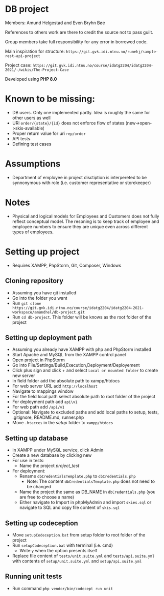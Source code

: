 # DB project

Members: Amund Helgestad and Even Bryhn Bøe

References to others work are there to credit the source not to pass guilt.

Group members take full responsibility for any error in borrowed code.

Main inspiration for structure: `https://git.gvk.idi.ntnu.no/runehj/sample-rest-api-project`

Project case: `https://git.gvk.idi.ntnu.no/course/idatg2204/idatg2204-2021/-/wikis/The-Project-Case`

Developed using **PHP 8.0**

# Known to be missing:
- DB users. Only one implemented partly. Idea is roughly the same for other users as well
- URI `order/{state}/{id}` does not enforce flow of states (new->open->skis-available)
- Proper return value for uri `rep/order`
- API tests
- Defining test cases

# Assumptions
- Department of employee in project disctiption is interpereted to be synnonymous with role (i.e. customer representative or storekeeper)

# Notes
- Physical and logical models for Employees and Customers does not fully reflect conceptual model. The resoning is to keep track of employee and employee numbers to ensure they are unique even across different types of employees.

# Setting up project

- Requires XAMPP, PhpStorm, Git, Composer, Windows

## Cloning repository
- Assuming you have git installed
- Go into the folder you want
- Run `git clone https://git.gvk.idi.ntnu.no/course/idatg2204/idatg2204-2021-workspace/amundhel/db-project.git`
- Run `cd db-project`. This folder will be knows as the root folder of the project

## Setting up deployment path
- Assuming you already have XAMPP with php and PhpStorm installed
- Start Apache and MySQL from the XAMPP control panel
- Open project in PhpStorm
- Go into File/Settings/Build,Execution,Deployment/Deployement
- Click plus sign and click + and select `Local or mounted folder` to create new server
- In field folder add the absolute path to xampp/htdocs
- For web server URL add `http://localhost`
- Navigate to mappings window
- For the field local path select absolute path to root folder of the project
- For deployment path add `api\v1`
- For web path add `/api/v1`
- Optional: Navigate to excluded paths and add local paths to setup, tests, .gitignore, README.md, runner.php
- Move `.htacces` in the *setup* folder to `xampp/htdocs`

## Setting up database
- In XAMPP under MySQL service, click Admin
- Create a new database by clicking new
- For use in tests:
    - Name the project *project_test*
- For deployment:
    - Rename `dbCredentialsTemplate.php` to `dbCredentials.php`
      - Note: The content `dbCredentialsTemplate.php` does not need to be changed
    - Name the project the same as DB_NAME in `dbCredentials.php` (you are free to choose a name)
    - Either navigate to Import in phpMyAdmin and import `skies.sql` or navigate to SQL and copy file content of `skis.sql`

## Setting up codeception
- Move `setupCodeception.bat` from setup folder to root folder of the project
- Run `setupCodeception.bat` with terminal (i.e. cmd)
    - Write `y` when the option presents itself
- Replace file content of `tests/unit.suite.yml` and `tests/api.suite.yml` with contents of `setup/unit.suite.yml` and `setup/api.suite.yml`

## Running unit tests
- Run command `php vendor/bin/codecept run unit`
